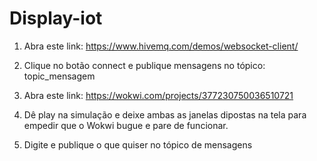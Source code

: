 # Display-iot

1. Abra este link: https://www.hivemq.com/demos/websocket-client/

2. Clique no botão connect e publique mensagens no tópico: topic_mensagem

3. Abra este link: https://wokwi.com/projects/377230750036510721

4. Dê play na simulação e deixe ambas as janelas dipostas na tela para empedir que o Wokwi bugue e pare de funcionar.

5. Digite e publique o que quiser no tópico de mensagens
